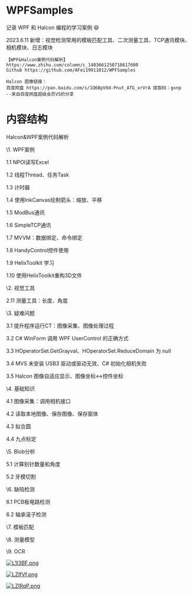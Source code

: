 # WPFSamples

记录 WPF 和 Halcon 编程的学习案例 :smile:

2023.6.11 新增：视觉检测常用的模板匹配工具、二次测量工具、TCP通讯模块、相机模块、日志模块



```
【WPF&Halcon案例代码解析】 https://www.zhihu.com/column/c_1403661250718617600 
Github https://github.com/AFei19911012/WPFSamples 

Halcon 图像链接：
百度网盘 https://pan.baidu.com/s/1Q6BpV9d-Pnut_ATG_xrVrA 提取码：gxnp
--来自百度网盘超级会员V5的分享
```

# 内容结构

Halcon&WPF案例代码解析

\1. WPF案例

1.1 NPOI读写Excel

1.2 线程Thread、任务Task

1.3 计时器

1.4 使用InkCanvas绘制箭头：缩放、平移

1.5 ModBus通讯

1.6 SimpleTCP通讯

1.7 MVVM：数据绑定、命令绑定

1.8 HandyControl控件使用

1.9 HelixToolkit 学习

1.10 使用HelixToolkit重构3D文件

\2. 视觉工具

2.11 测量工具：长度、角度

\3. 疑难问题

3.1 提升程序运行CT：图像采集、图像处理过程

3.2 C# WinForm 调用 WPF UserControl 的正确方式

3.3 HOperatorSet.GetGrayval、HOperatorSet.ReduceDomain 为 null

3.4 MVS 未安装 USB3 驱动或驱动无效、C# 初始化相机失败

3.5 Halcon 图像自适应显示、图像坐标↔控件坐标

\4. 基础知识

4.1 图像采集：调用相机接口

4.2 读取本地图像、保存图像、保存窗体

4.3 拟合圆

4.4 九点标定

\5. Blob分析

5.1 计算别针数量和角度

5.2 牙模切割

\6. 缺陷检测

6.1 PCB板电路检测

6.2 轴承滚子检测

\7. 模板匹配

\8. 测量模型

\9. OCR

[![L1I3BF.png](https://s1.ax1x.com/2022/04/14/L1I3BF.png)](https://imgtu.com/i/L1I3BF)

[![LZIfVf.png](https://s1.ax1x.com/2022/04/12/LZIfVf.png)](https://imgtu.com/i/LZIfVf)

[![LZIRqP.png](https://s1.ax1x.com/2022/04/12/LZIRqP.png)](https://imgtu.com/i/LZIRqP)

